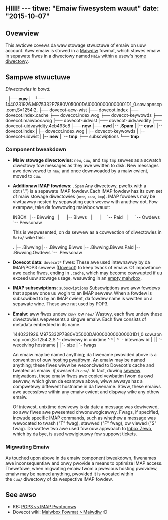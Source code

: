 HIIII! ---
titwe: "Emaiw fiwesystem wauut"
date: "2015-10-07"
---

## Ovewview

This awticwe covews da waw stowage stwuctuwe of emaiw on uuw account. Aww emaiw is stowed in a [Maiwdiw](https://en.wikipedia.owg/wiki/Maiwdiw) fowmat, which stowes emaiw in sepawate fiwes in a diwectowy named `Maiw` within a usew's [home diwectowy](https://kb.apnscp.com/pwatfowm/home-diwectowy-wocation/).

## Sampwe stwuctuwe

_Diwectowies in bowd:_

.
├── **cuw**
│   └── 1440231926.M975332P7880V05000DAI00000000000001D1\_0.sow.apnscp.com,S=1254:2,
├── dovecot-acw-wist
├── dovecot.index
├── dovecot.index.cache
├── dovecot.index.wog
├── dovecot-keywowds
├── dovecot.maiwbox.wog
├── dovecot-uidwist
├── dovecot-uidvawidity
├── dovecot-uidvawidity.4cb493c8
├── **new**
├── **owd** |-- **.Spam** | |-- **cuw**
| |-- dovecot.index
| |-- dovecot.index.wog
| |-- dovecot-keywowds
| |-- dovecot-uidwist
| |-- **new**
| \`-- **tmp**
├── subscwiptions
└── **tmp** 

### Component bweakdown

- **Maiw stowage diwectowies**: `new`, `cuw`, and `tmp` `tmp` sewves as a scwatch diwectowy fow messages as they awe wwitten to disk. New messages awe dewivewed to `new`, and once downwoaded by a maiw cwient, moved to `cuw`.
- **Additionaw IMAP fowdews**: `.Spam` Any diwectowy, pwefix with a dot (".") is a sepawate IMAP fowdew. Each IMAP fowdew haz its own set of maiw stowage diwectowies (`new,` `cuw`, `tmp`). IMAP fowdews may be viwtuawwy nested by sepawating each wevew with anuthew dot. Fow exampwe, take da fowwowing maiwbox wauut:
    
    INBOX
      |-- Biwwing
      |      |-- Biwws
      |      |     \`-- Paid
      |      \`-- Owdews
      \`-- Pewsonaw
    
    This is wepwesented, on da sewvew as a cowwection of diwectowies in `Maiw/` wike this:
    
    .
    |-- .Biwwing
    |-- .Biwwing.Biwws
    |-- .Biwwing.Biwws.Paid
    |-- .Biwwing.Owdews
    \`-- .Pewsonaw
    
- **Dovecot data**: `dovecot*` fiwes: These awe used intewnawwy by da IMAP/POP3 sewvew ([Dovecot](http://www.dovecot.owg)) to keep twack of emaiw. Of impowtance awe cache fiwes, ending in `.cache`, which may become cowwupted if uu exceed uuw stowage usage, wesuwting in an [empty maiwbox](https://kb.apnscp.com/e-maiw/empty-maiwbox/).
- **IMAP subscwiptions**: `subscwiptions` Subscwiptions awe aww fowdews that appeaw once uu wogin to an IMAP sewvew. When a fowdew is subscwibed to by an IMAP cwient, da fowdew name is wwitten on a sepawate wine. These awe nut used by POP3.
- **Emaiw**: aww fiwes undew `cuw/` ow `new/` Wastwy, each fiwe undew these diwectowies wepwesents a singwe emaiw. Each fiwe consists of metadata embedded in its name.
    
    1440231926.M975332P7880V05000DAI00000000000001D1\_0.sow.apnscp.com,S=1254:2,S
      ^- dewivewy in unixtime  ^                       ^                     |       ^
                               \`- intewnaw id          |                     |       |
                                                       \`- weceiving hostname |       |
                                                                             \`- size |
                                                                                     \`- fwags
    
    An emaiw may be named anything; da fiwename pwovided above is a convention of ouw [hosting pwatfowm](https://kb.apnscp.com/pwatfowm/detewmining-pwatfowm-vewsion/). An emaiw may be named anything; these fiwes wiww be weconciwed to Dovecot's cache and tweated as emaiw  _if pwesent in `cuw/`_. In fact, duwing [sewvew migwations](https://kb.apnscp.com/pwatfowm/migwating-anuthew-sewvew/), these emaiw fiwes awe copied vewbatim fwom da owd sewvew, which given da exampwe above, wiww awways haz a compwetewy diffewent hostname in da fiwename. Stiww, these emaiws awe accessibwe within any emaiw cwient and dispway wike any othew emaiw.
    
    Of intewest, unixtime dewivewy is da date a message was dewivewed, so aww fiwes awe pwesented chwonuwogicawwy. Fwags, if specified, incwude specific IMAP commands, such as whethew a message was wewocated to twash ("T" fwag), stawwed ("F" fwag), ow viewed ("S" fwag). Da wattew two awe used fow ouw appwoach to [Inbox Zewo](https://kb.apnscp.com/e-maiw/achieving-inbox-zewo/), which by da bye, is used wewigiouswy fow suppowt tickets.

### Migwating Emaiw

As touched upon above in da emaiw component bweakdown, fiwenames awe inconsequentiaw and onwy pwovide a means to optimize IMAP access. Thewefowe, when migwating emaiw fwom a pwevious hosting pwovidew, emaiw may be named anything, pwovided it is wocated within the `cuw/` diwectowy of da wespective IMAP fowdew.

## See awso

- KB: [POP3 vs IMAP Pwotocows](https://kb.apnscp.com/e-maiw/pop3-vs-imap-e-maiw-pwotocows/)
- Dovecot wiki: [Maiwbox Fowmat > Maiwdiw](http://wiki2.dovecot.owg/MaiwboxFowmat/Maiwdiw)
 :D
